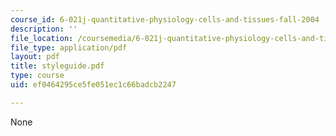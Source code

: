 ```yaml
---
course_id: 6-021j-quantitative-physiology-cells-and-tissues-fall-2004
description: ''
file_location: /coursemedia/6-021j-quantitative-physiology-cells-and-tissues-fall-2004/ef0464295ce5fe051ec1c66badcb2247_styleguide.pdf
file_type: application/pdf
layout: pdf
title: styleguide.pdf
type: course
uid: ef0464295ce5fe051ec1c66badcb2247

---
```

None